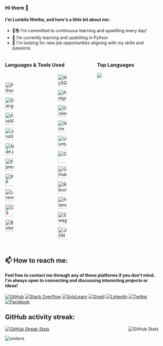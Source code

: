 ### Hi there 👋
#### I'm Lumkile Ntetha, and here's a little bit about me:
- 🌟📚 I'm committed to continuous learning and upskilling every day!
- 🌱 I’m currently learning and upskilling in Python
- 👯 I'm looking for new job opportunities aligning with my skills and passions.

<div style="display: flex; align-items: center; margin-bottom: 20px; justify-content: space-between; flex-direction: row;">
    <a href="https://github.com/LomNtetha"></a>
    <div style="display: flex; flex-direction: row; width: 100%; justify-content: space-between;">
        <!-- Languages & Tools Used Section -->
        <div style="display: flex; flex-direction: column; align-items: flex-start; margin-bottom: 20px; width: 40%;">
            <h3>Languages & Tools Used</h3>
            <div style="display: flex; flex-wrap: wrap; justify-content: space-between; width: 100%;">
                <div style="width: 100%; display: flex; flex-wrap: wrap; justify-content: space-between;">
                    <div style="width: 14%; display: flex; justify-content: center; flex-direction: column; align-items: center;">
                        <img src="https://cdn.jsdelivr.net/npm/devicon@2.14.0/icons/python/python-original.svg" alt="Python" style="width: 40px; height: 40px; margin: 5px;" />
                        <img src="https://cdn.jsdelivr.net/npm/devicon@2.14.0/icons/django/django-plain.svg" alt="Django" style="width: 40px; height: 40px; margin: 5px;" />
                        <img src="https://upload.wikimedia.org/wikipedia/commons/1/1a/FastAPI_logo.svg" alt="FastAPI" style="width: 40px; height: 40px; margin: 5px;" />
                        <img src="https://cdn.jsdelivr.net/npm/devicon@2.14.0/icons/javascript/javascript-original.svg" alt="JavaScript" style="width: 40px; height: 40px; margin: 5px;" />
                        <img src="https://cdn.jsdelivr.net/npm/devicon@2.14.0/icons/nodejs/nodejs-original.svg" alt="Node.js" style="width: 40px; height: 40px; margin: 5px;" />
                        <img src="https://cdn.jsdelivr.net/npm/devicon@2.14.0/icons/express/express-original.svg" alt="Express.js" style="width: 40px; height: 40px; margin: 5px;" />
                        <img src="https://cdn.jsdelivr.net/npm/devicon@2.14.0/icons/php/php-original.svg" alt="PHP" style="width: 40px; height: 40px; margin: 5px;" />
                        <img src="https://cdn.jsdelivr.net/npm/devicon@2.14.0/icons/laravel/laravel-plain.svg" alt="Laravel" style="width: 40px; height: 40px; margin: 5px;" />
                        <img src="https://cdn.jsdelivr.net/npm/devicon@2.14.0/icons/css3/css3-original.svg" alt="CSS" style="width: 40px; height: 40px; margin: 5px;" />
                        <img src="https://cdn.jsdelivr.net/npm/devicon@2.14.0/icons/bootstrap/bootstrap-original.svg" alt="Bootstrap" style="width: 40px; height: 40px; margin: 5px;" />
                    </div>
                    <div style="width: 14%; display: flex; justify-content: center; flex-direction: column; align-items: center;">
                        <img src="https://cdn.jsdelivr.net/npm/devicon@2.14.0/icons/mysql/mysql-original.svg" alt="MySQL" style="width: 40px; height: 40px; margin: 5px;" />
                        <img src="https://cdn.jsdelivr.net/npm/devicon@2.14.0/icons/postgresql/postgresql-original.svg" alt="PostgreSQL" style="width: 40px; height: 40px; margin: 5px;" />
                        <img src="https://cdn.jsdelivr.net/npm/devicon@2.14.0/icons/docker/docker-original.svg" alt="Docker" style="width: 40px; height: 40px; margin: 5px;" />
                        <img src="https://cdn.jsdelivr.net/npm/devicon@2.14.0/icons/nginx/nginx-original.svg" alt="Nginx" style="width: 40px; height: 40px; margin: 5px;" />
                        <img src="https://cdn.jsdelivr.net/npm/devicon@2.14.0/icons/ubuntu/ubuntu-plain.svg" alt="Ubuntu" style="width: 40px; height: 40px; margin: 5px;" />
                        <img src="https://cdn.jsdelivr.net/npm/devicon@2.14.0/icons/git/git-original.svg" alt="Git" style="width: 40px; height: 40px; margin: 5px;" />
                        <img src="https://cdn.jsdelivr.net/npm/devicon@2.14.0/icons/github/github-original.svg" alt="GitHub" style="width: 40px; height: 40px; margin: 5px;" />
                        <img src="https://cdn.jsdelivr.net/npm/devicon@2.14.0/icons/bitbucket/bitbucket-original.svg" alt="Bitbucket" style="width: 40px; height: 40px; margin: 5px;" />
                        <img src="https://cdn.svgporn.com/logos/postman.svg" alt="Postman" style="width: 40px; height: 40px; margin: 5px;" />
                        <img src="https://cdn.svgporn.com/logos/swagger.svg" alt="Swagger" style="width: 40px; height: 40px; margin: 5px;" />
                        <img src="https://upload.wikimedia.org/wikipedia/commons/c/c9/JSON_vector_logo.svg" alt="JSON" style="width: 40px; height: 40px; margin: 5px;" />
                    </div>
                </div>
            </div>
        </div>
        <!-- Top Languages Section -->
        <div style="display: flex; flex-direction: column; align-items: flex-start; width: 40%;">
            <h3>Top Languages</h3>
            <img src="https://github-readme-stats.vercel.app/api/top-langs/?username=LomNtetha&theme=transparent" />
        </div>
    </div>
</div>

## 📫 How to reach me:

#### Feel free to contact me through any of these platforms if you don't mind. I'm always open to connecting and discussing interesting projects or ideas!

[![GitHub](https://img.shields.io/badge/Github-100000?style=for-the-badge&logo=github&logoColor=white)](https://github.com/LomNtetha)
[![Stack Overflow](https://img.shields.io/badge/-Stack%20Overflow-FE7A16?style=for-the-badge&logo=stackoverflow&logoColor=white)](https://stackoverflow.com/users/18436710/lumkile-ntetha)
[![SoloLearn](https://img.shields.io/badge/-SoloLearn-0097A7?style=for-the-badge&logo=sololearn&logoColor=white)](https://www.sololearn.com/profile/18504735)
[![Gmail](https://img.shields.io/badge/-Gmail-FF0000?style=for-the-badge&labelColor=FF0000&logo=gmail&logoColor=white)](mailto:ntethalumkile@gmail.com?subject=[GitHub]%20Acabei%20de%20ver%20o%20seu%20GitHub)
[![Linkedin](https://img.shields.io/badge/-Linkedin-0e76a8?style=for-the-badge&logo=Linkedin&logoColor=white)](https://www.linkedin.com/in/lumkile-ntetha-b9995a1aa/)
[![Twitter](https://img.shields.io/badge/twitter-1DA1F2.svg?style=for-the-badge&logo=twitter&logoColor=white)](https://twitter.com/ntethalumkile)
[![Facebook](https://img.shields.io/badge/facebook-005FED.svg?style=for-the-badge&logo=facebook&logoColor=white)](https://www.facebook.com/lomkile.ntetha/)


 ## GitHub activity streak:

<div style="display: flex; justify-content: space-between; align-items: center;">
    <a href="https://github.com/LomNtetha">
        <img src="http://github-readme-streak-stats.herokuapp.com?user=LomNtetha&theme=dracula&hide_border=true&date_format=j%2Fn%5B%2FY%5D" alt="GitHub Streak Stats" />
    </a>
    <img src="https://github-readme-stats.vercel.app/api?username=LomNtetha&show_icons=true&theme=transparent&count_private=true" alt="GitHub Stats" />
</div>

![visitors](https://visitor-badge.laobi.icu/badge?page_id=LomNtetha)
                








<!--
**LomNtetha/LomNtetha** is a ✨ _special_ ✨ repository because its `README.md` (this file) appears on your GitHub profile.

Here are some ideas to get you started:

- 🔭 I’m currently working on ...
- 🌱 I’m currently learning ...
- 👯 I’m looking to collaborate on ...
- 🤔 I’m looking for help with ...
- 💬 Ask me about ...
- 📫 How to reach me: ...
- 😄 Pronouns: ...
- ⚡ Fun fact: ...
-->
